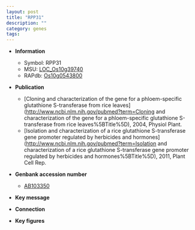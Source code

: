 ```yaml
---
layout: post
title: "RPP31"
description: ""
category: genes
tags: 
---
```


* **Information**  
    + Symbol: RPP31  
    + MSU: [LOC_Os10g39740](http://rice.plantbiology.msu.edu/cgi-bin/ORF_infopage.cgi?orf=LOC_Os10g39740)  
    + RAPdb: [Os10g0543800](http://rapdb.dna.affrc.go.jp/viewer/gbrowse_details/irgsp1?name=Os10g0543800)  

* **Publication**  
    + [Cloning and characterization of the gene for a phloem-specific glutathione S-transferase from rice leaves](http://www.ncbi.nlm.nih.gov/pubmed?term=Cloning and characterization of the gene for a phloem-specific glutathione S-transferase from rice leaves%5BTitle%5D), 2004, Physiol Plant.
    + [Isolation and characterization of a rice glutathione S-transferase gene promoter regulated by herbicides and hormones](http://www.ncbi.nlm.nih.gov/pubmed?term=Isolation and characterization of a rice glutathione S-transferase gene promoter regulated by herbicides and hormones%5BTitle%5D), 2011, Plant Cell Rep.

* **Genbank accession number**  
    + [AB103350](http://www.ncbi.nlm.nih.gov/nuccore/AB103350)

* **Key message**  

* **Connection**  

* **Key figures**  


